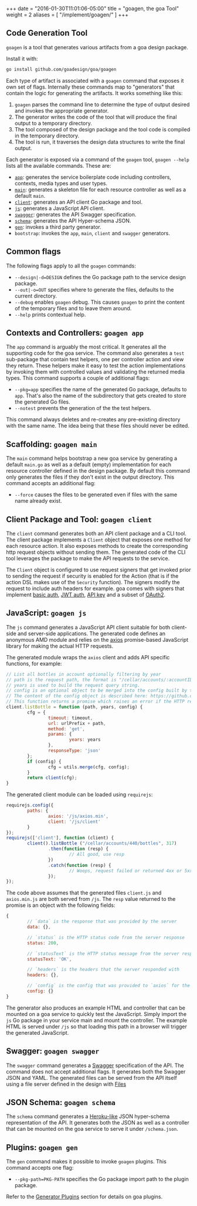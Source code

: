 +++
date = "2016-01-30T11:01:06-05:00"
title = "goagen, the goa Tool"
weight = 2
aliases = [
    "/implement/goagen/"
]
+++

## Code Generation Tool

`goagen` is a tool that generates various artifacts from a goa design package.

Install it with:

```bash
go install github.com/goadesign/goa/goagen
```

Each type of artifact is associated with a `goagen` command that exposes it own set of flags.
Internally these commands map to "generators" that contain the logic for generating the artifacts.
It works something like this:

1. `goagen` parses the command line to determine the type of output desired and invokes the appropriate generator.
2. The generator writes the code of the tool that will produce the final output to a temporary directory.
3. The tool composed of the design package and the tool code is compiled in the temporary directory.
4. The tool is run, it traverses the design data structures to write the final output.

Each generator is exposed via a command of the `goagen` tool, `goagen --help` lists all the available
commands. These are:

* [`app`](#gen_app): generates the service boilerplate code including controllers, contexts, media types and user types.
* [`main`](#gen_main): generates a skeleton file for each resource controller as well as a default `main`.
* [`client`](#gen_client): generates an API client Go package and tool.
* [`js`](#gen_js): generates a JavaScript API client.
* [`swagger`](#gen_swagger): generates the API Swagger specification.
* [`schema`](#gen_schema): generates the API Hyper-schema JSON.
* [`gen`](#gen_gen): invokes a third party generator.
* `bootstrap`: invokes the `app`, `main`, `client` and `swagger` generators.

## Common flags

The following flags apply to all the `goagen` commands:

* `--design|-d=DESIGN` defines the Go package path to the service design package.
* `--out|-o=OUT` specifies where to generate the files, defaults to the current directory.
* `--debug` enables `goagen` debug. This causes `goagen` to print the content of the temporary
files and to leave them around.
* `--help` prints contextual help.

## <a name="gen_app"></a> Contexts and Controllers: `goagen app`

The `app` command is arguably the most critical. It generates all the supporting code for the
goa service. The command also generates a `test` sub-package that contain test helpers, one per
controller action and view they return. These helpers make it easy to test the action
implementations by invoking them with controlled values and validating the returned media types.
This command supports a couple of additional flags:

* `--pkg=app` specifies the name of the generated Go package, defaults to `app`. That's also the
name of the subdirectory that gets created to store the generated Go files.
* `--notest` prevents the generation of the the test helpers.

This command always deletes and re-creates any pre-existing directory with the same name. The idea
being that these files should never be edited.

## <a name="gen_main"></a> Scaffolding: `goagen main`

The `main` command helps bootstrap a new goa service by generating a default `main.go` as well as a
default (empty) implementation for each resource controller defined in the design package. By
default this command only generates the files if they don't exist in the output directory. This
command accepts an additional flag:

* `--force` causes the files to be generated even if files with the same name already exist.

## <a name="gen_client"></a> Client Package and Tool: `goagen client`

The `client` command generates both an API client package and a CLI tool. The client package
implements a `Client` object that exposes one method for each resource action. It also exposes
methods to create the corresponding http request objects without sending them. The generated code of
the CLI tool leverages the package to make the API requests to the service.

The `Client` object is configured to use request signers that get invoked prior to sending the
request if security is enabled for the Action (that is if the action DSL makes use of the `Security`
function). The signers modify the request to include auth headers for example.  goa comes with
signers that implement
[basic auth](https://godoc.org/github.com/goadesign/goa/client#BasicSigner),
[JWT auth](https://godoc.org/github.com/goadesign/goa/client/#JWTSigner),
[API key](https://godoc.org/github.com/goadesign/goa/client/#APIKeySigner) and a subset of
[OAuth2](https://godoc.org/github.com/goadesign/goa/client#OAuth2Signer).

## <a name="gen_js"></a> JavaScript: `goagen js`

The `js` command generates a JavaScript API client suitable for both client-side and server-side
applications. The generated code defines an anonymous AMD module and relies on the
[axios](https://github.com/mzabriskie/axios) promise-based JavaScript library for making the actual
HTTP requests.

The generated module wraps the `axios` client and adds API specific functions, for example:

```javascript
// List all bottles in account optionally filtering by year
// path is the request path, the format is "/cellar/accounts/:accountID/bottles"
// years is used to build the request query string.
// config is an optional object to be merged into the config built by the function prior to making the request.
// The content of the config object is described here: https://github.com/mzabriskie/axios#request-api
// This function returns a promise which raises an error if the HTTP response is a 4xx or 5xx.
client.listBottle = function (path, years, config) {
        cfg = {
                timeout: timeout,
                url: urlPrefix + path,
                method: 'get',
                params: {
                        years: years
                },
                responseType: 'json'
        };
        if (config) {
                cfg = utils.merge(cfg, config);
        }
        return client(cfg);
}
```

The generated client module can be loaded using `requirejs`:

```javascript
requirejs.config({
        paths: {
                axios: '/js/axios.min',
                client: '/js/client'
        }
});
requirejs(['client'], function (client) {
        client().listBottle ("/cellar/accounts/440/bottles", 317)
                .then(function (resp) {
                        // All good, use resp
                })
                .catch(function (resp) {
                        // Woops, request failed or returned 4xx or 5xx.
                });
});
```

The code above assumes that the generated files `client.js` and `axios.min.js` are both
served from `/js`. The `resp` value returned to the promise is an object with the following
fields:

```javascript
{
        // `data` is the response that was provided by the server
        data: {},

        // `status` is the HTTP status code from the server response
        status: 200,

        // `statusText` is the HTTP status message from the server response
        statusText: 'OK',

        // `headers` is the headers that the server responded with
        headers: {},

        // `config` is the config that was provided to `axios` for the request
        config: {}
}
```

The generator also produces an example HTML and controller that can be mounted on a goa service to
quickly test the JavaScript. Simply import the `js` Go package in your service main and mount the
controller. The example HTML is served under `/js` so that loading this path in a browser will
trigger the generated JavaScript.

## <a name="gen_swagger"></a> Swagger: `goagen swagger`

The `swagger` command generates a [Swagger](http://swagger.io) specification of the API. The command
does not accept additional flags. It generates both the Swagger JSON and YAML. The generated files
can be served from the API itself using a file server defined in the design with
[Files](http://goa.design/reference/goa/design/apidsl/#func-files-a-name-apidsl-files-a) 

## <a name="gen_schema"></a> JSON Schema: `goagen schema`

The `schema` command generates a
[Heroku-like](https://blog.heroku.com/archives/2014/1/8/json_schema_for_heroku_platform_api) JSON
hyper-schema representation of the API. It generates both the JSON as well as a controller that can
be mounted on the goa service to serve it under `/schema.json`.

## <a name="gen_gen"></a> Plugins: `goagen gen`

The `gen` command makes it possible to invoke `goagen` plugins.
This command accepts one flag:

* `--pkg-path=PKG-PATH` specifies the Go package import path to the plugin package.

Refer to the [Generator Plugins](/extend/generators) section for details on goa plugins.
